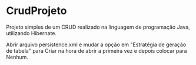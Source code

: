 # CrudProjeto
Projeto simples de um CRUD realizado na linguagem de programação Java, utilizando Hibernate.

Abrir arquivo persistence.xml e mudar a opção em "Estratégia de geração de tabela" para Criar na hora de abrir a primeira vez e depois
colocar para Nenhum.
